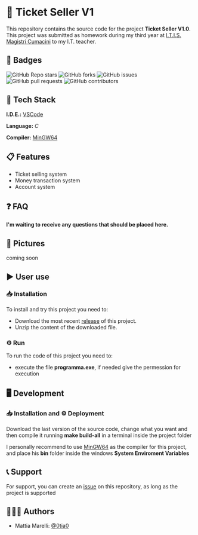 # 🎫 Ticket Seller V1

This repository contains the source code for the project **Ticket Seller V1.0**. This project was submitted as homework during my third year at [I.T.I.S. Magistri Cumacini](https://www.magistricumacini.edu.it/) to my I.T. teacher.

## 🔰 Badges

![GitHub Repo stars](https://img.shields.io/github/stars/0tia0/Ticket-Seller?style=for-the-badge) ![GitHub forks](https://img.shields.io/github/forks/0tia0/Ticket-Seller?style=for-the-badge)  ![GitHub issues](https://img.shields.io/github/issues/0tia0/Ticket-Seller?style=for-the-badge) ![GitHub pull requests](https://img.shields.io/github/issues-pr/0tia0/Ticket-Seller?style=for-the-badge) ![GitHub contributors](https://img.shields.io/github/contributors/0tia0/Ticket-Seller?style=for-the-badge)

## 👾 Tech Stack

**I.D.E.:** [VSCode](https://code.visualstudio.com/)

**Language:** *C*

**Compiler:** [MinGW64](https://www.mingw-w64.org/) 
## 📋 Features

- Ticket selling system
- Money transaction system
- Account system

## ❓ FAQ

#### I'm waiting to receive any questions that should be placed here.

## 📸 Pictures

coming soon

## ▶️ User use

### 📥 Installation

To install and try this project you need to:

- Download the most recent [release](https://github.com/0tia0/Ticket-Seller/releases) of this project.
- Unzip the content of the downloaded file.

### ⚙️ Run

To run the code of this project you need to:

- execute the file **programma.exe**, if needed give the permession for execution

## 🖥️ Development

### 📥 Installation and ⚙️ Deployment

Download the last version of the source code, change what you want and then compile it running **make build-all** in a terminal inside the project folder

I personally recommend to use [MinGW64](https://www.mingw-w64.org/) as the compiler for this project, and place his **bin** folder inside the windows **System Enviroment Variables** 

## 📞 Support 

For support, you can create an [issue](https://github.com/0tia0/Ticket-Seller/issues) on this repository, as long as the project is supported

## 👨🏻‍💻 Authors

- Mattia Marelli: [@0tia0](https://www.github.com/0tia0)
